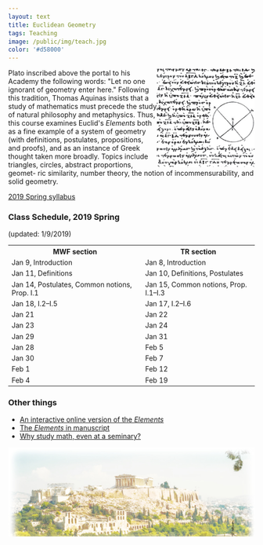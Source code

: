 ```yaml
---
layout: text
title: Euclidean Geometry
tags: Teaching
image: /public/img/teach.jpg
color: '#d58000'
---
```


<img class="img-single" align="right" src="/public/img/elements.jpg" width="200">

Plato inscribed above the portal to his Academy the following words: "Let no one ignorant of geometry enter here." Following this tradition, Thomas Aquinas insists that a study of mathematics must precede the study of natural philosophy and metaphysics. Thus, this  course examines Euclid's *Elements* both as a fine example of a system of geometry (with definitions, postulates, propositions, and proofs), and as an instance of Greek thought taken more broadly. Topics include triangles, circles, abstract proportions, geomet- ric similarity, number theory, the notion of incommensurability, and solid geometry.



<a href="http://zitavtoth.com/2_teaching/Euclid2019.pdf">2019 Spring syllabus</a>



### Class Schedule, 2019 Spring
(updated: 1/9/2019)

<table>
  <tr>
    <th>MWF section</th>
    <th>TR section</th>
  </tr>
  <tr>
    <td>Jan 9, Introduction</td>
    <td>Jan 8, Introduction</td>
  </tr>
  <tr>
    <td>Jan 11, Definitions</td>
		<td>Jan 10, Definitions, Postulates</td>
  </tr>
	<tr>
		<td>Jan 14, Postulates, Common notions, Prop. I.1</td>
		<td>Jan 15, Common notions, Prop. I.1–I.3</td>
	</tr>
	<tr>
    <td>Jan 18, I.2–I.5 </td>
		<td>Jan 17, I.2–I.6</td>
  </tr>
	<tr>
    <td>Jan 21</td>
		<td>Jan 22</td>
  </tr>
	<tr>
    <td>Jan 23</td>
		<td>Jan 24</td>
  </tr>
	<tr>
    <td>Jan 29 </td>
		<td>Jan 31 </td>
  </tr>
	<tr>
    <td>Jan 28 </td>
		<td>Feb 5 </td>
  </tr>
	<tr>
		<td>Jan 30 </td>
		<td>Feb 7 </td>
	</tr>
	<tr>
		<td>Feb 1 </td>
		<td>Feb 12 </td>
	</tr>
	<tr>
		<td>Feb 4 </td>
		<td>Feb 19 </td>
	</tr>



</table>



### Other things


- <a href="https://mathcs.clarku.edu/~djoyce/java/elements/bookI/bookI.html" target="_blank"> An interactive online version of the *Elements* </a>
- <a href="https://www.claymath.org/library/historical/euclid/" target="_blank"> The *Elements* in manuscript </a>
- <a href="https://thomasaquinas.edu/a-liberating-education/why-we-study-mathematics" target="_blank">Why study math, even at a seminary?</a>


<img class="img-single" align="left" src="/public/img/greece.jpg" width="600">
